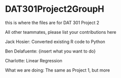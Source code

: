 # DAT301Project2GroupH
this is where the files are for DAT 301 Project 2

All other teammates, please list your contributions here 

Jack Hosier: Converted existing R code to Python 

Ben Delafuente: {insert what you want to do} 

Charlotte: Linear Regression 

What we are doing: 
The same as Project 1, but more
